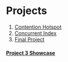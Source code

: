 # Projects

1. [Contention Hotspot](https://15721.courses.cs.cmu.edu/spring2020/project1.html)
2. [Concurrent Index](https://15721.courses.cs.cmu.edu/spring2020/project2.html)
3. [Final Project](https://15721.courses.cs.cmu.edu/spring2020/project3.html)

#### [Project 3 Showcase](https://15721.courses.cs.cmu.edu/spring2020/project-showcase.html)
